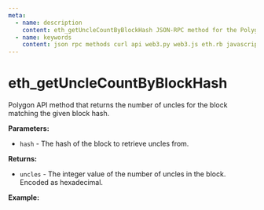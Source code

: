 ```yaml
---
meta:
  - name: description
    content: eth_getUncleCountByBlockHash JSON-RPC method for the Polygon API available with examples in web3.js, web3.py, eth.rb, and cURL.
  - name: keywords
    content: json rpc methods curl api web3.py web3.js eth.rb javascript python ruby polygon 
---
```


# eth_getUncleCountByBlockHash

Polygon API method that returns the number of uncles for the block matching the given block hash.    

**Parameters:**  

* `hash` - The hash of the block to retrieve uncles from.

**Returns:** 

* `uncles` - The integer value of the number of uncles in the block. Encoded as hexadecimal.

**Example:**

<CodeSwitcher :languages="{js:'web3.js', py:'web3.py', rb:'eth.rb', cr:'cURL'}">
<template v-slot:js>

``` js
const Web3 = require("web3");
const node_url = "CHAINSTACK_NODE_URL";
const web3 = new Web3(node_url);
web3.eth.getBlockUncleCount("0x7b1afd0b2f6d5ed8d8ef693f74da165f59e206030700bdf1213549b4a92f509d", (err, uncle) => {
    console.log(uncle)
})
```

</template>
<template v-slot:py>

``` py
from web3 import Web3  
node_url = "CHAINSTACK_NODE_URL" 
web3 = Web3(Web3.HTTPProvider(node_url)) 
print(web3.eth.get_uncle_count("0x7b1afd0b2f6d5ed8d8ef693f74da165f59e206030700bdf1213549b4a92f509d"))   
```

</template>
<template v-slot:rb>

``` rb
require "eth"
client = Eth::Client.create "CHAINSTACK_NODE_URL"
response = client.eth_get_uncle_count_by_block_hash("0x7b1afd0b2f6d5ed8d8ef693f74da165f59e206030700bdf1213549b4a92f509d")
puts response["result"].to_i(16)
```

</template>
<template v-slot:cr>

``` sh
curl -X POST "CHAINSTACK_NODE_URL" \
  -H "Content-Type: application/json" \
  --data '{"method":"eth_getUncleCountByBlockHash","params":["0x7b1afd0b2f6d5ed8d8ef693f74da165f59e206030700bdf1213549b4a92f509d"],"id":1,"jsonrpc":"2.0"}'
```

</template>
</CodeSwitcher>